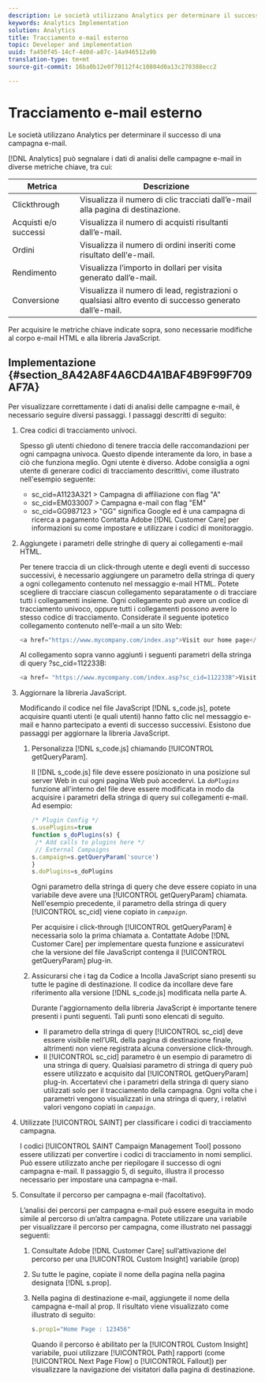 ```yaml
---
description: Le società utilizzano Analytics per determinare il successo di una campagna e-mail.
keywords: Analytics Implementation
solution: Analytics
title: Tracciamento e-mail esterno
topic: Developer and implementation
uuid: fa450f45-14cf-4d0d-a87c-14a946512a9b
translation-type: tm+mt
source-git-commit: 16ba0b12e0f70112f4c10804d0a13c278388ecc2

---
```



# Tracciamento e-mail esterno

Le società utilizzano Analytics per determinare il successo di una campagna e-mail.

[!DNL Analytics] può segnalare i dati di analisi delle campagne e-mail in diverse metriche chiave, tra cui:

| Metrica | Descrizione |
|---|---|
| Clickthrough | Visualizza il numero di clic tracciati dall’e-mail alla pagina di destinazione. |
| Acquisti e/o successi | Visualizza il numero di acquisti risultanti dall’e-mail. |
| Ordini | Visualizza il numero di ordini inseriti come risultato dell'e-mail. |
| Rendimento | Visualizza l’importo in dollari per visita generato dall’e-mail. |
| Conversione | Visualizza il numero di lead, registrazioni o qualsiasi altro evento di successo generato dall’e-mail. |

Per acquisire le metriche chiave indicate sopra, sono necessarie modifiche al corpo e-mail HTML e alla libreria JavaScript.

## Implementazione {#section_8A42A8F4A6CD4A1BAF4B9F99F709AF7A}

Per visualizzare correttamente i dati di analisi delle campagne e-mail, è necessario seguire diversi passaggi. I passaggi descritti di seguito:

1. Crea codici di tracciamento univoci.

   Spesso gli utenti chiedono di tenere traccia delle raccomandazioni per ogni campagna univoca. Questo dipende interamente da loro, in base a ciò che funziona meglio. Ogni utente è diverso. Adobe consiglia a ogni utente di generare codici di tracciamento descrittivi, come illustrato nell'esempio seguente:

   * sc_cid=A1123A321 &gt; Campagna di affiliazione con flag "A"
   * sc_cid=EM033007 &gt; Campagna e-mail con flag "EM"
   * sc_cid=GG987123 &gt; "GG" significa Google ed è una campagna di ricerca a pagamento
   Contatta Adobe [!DNL Customer Care] per informazioni su come impostare e utilizzare i codici di monitoraggio.

1. Aggiungete i parametri delle stringhe di query ai collegamenti e-mail HTML.

   Per tenere traccia di un click-through utente e degli eventi di successo successivi, è necessario aggiungere un parametro della stringa di query a ogni collegamento contenuto nel messaggio e-mail HTML. Potete scegliere di tracciare ciascun collegamento separatamente o di tracciare tutti i collegamenti insieme. Ogni collegamento può avere un codice di tracciamento univoco, oppure tutti i collegamenti possono avere lo stesso codice di tracciamento. Considerate il seguente ipotetico collegamento contenuto nell’e-mail a un sito Web:

   ```js
   <a href="https://www.mycompany.com/index.asp">Visit our home page</a>
   ```

   Al collegamento sopra vanno aggiunti i seguenti parametri della stringa di query ?sc_cid=112233B:

   ```js
   <a href= "https://www.mycompany.com/index.asp?sc_cid=112233B">Visit our home page</a>
   ```

1. Aggiornare la libreria JavaScript.

   Modificando il codice nel file JavaScript [!DNL s_code.js], potete acquisire quanti utenti (e quali utenti) hanno fatto clic nel messaggio e-mail e hanno partecipato a eventi di successo successivi. Esistono due passaggi per aggiornare la libreria JavaScript.

   1. Personalizza [!DNL s_code.js] chiamando [!UICONTROL getQueryParam].

      Il [!DNL s_code.js] file deve essere posizionato in una posizione sul server Web in cui ogni pagina Web può accedervi. La *`doPlugins`* funzione all'interno del file deve essere modificata in modo da acquisire i parametri della stringa di query sui collegamenti e-mail. Ad esempio:

      ```js
      /* Plugin Config */ 
      s.usePlugins=true 
      function s_doPlugins(s) { 
       /* Add calls to plugins here */ 
       // External Campaigns 
      s.campaign=s.getQueryParam('source') 
      } 
      s.doPlugins=s_doPlugins 
      ```

      Ogni parametro della stringa di query che deve essere copiato in una variabile deve avere una [!UICONTROL getQueryParam] chiamata. Nell'esempio precedente, il parametro della stringa di query [!UICONTROL sc_cid] viene copiato in *`campaign`*.

      Per acquisire i click-through [!UICONTROL getQueryParam] è necessaria solo la prima chiamata a. Contattate Adobe [!DNL Customer Care] per implementare questa funzione e assicuratevi che la versione del file JavaScript contenga il [!UICONTROL getQueryParam] plug-in.

   1. Assicurarsi che i tag da Codice a Incolla JavaScript siano presenti su tutte le pagine di destinazione. Il codice da incollare deve fare riferimento alla versione [!DNL s_code.js] modificata nella parte A.

      Durante l'aggiornamento della libreria JavaScript è importante tenere presenti i punti seguenti. Tali punti sono elencati di seguito.

      * Il parametro della stringa di query [!UICONTROL sc_cid] deve essere visibile nell’URL della pagina di destinazione finale, altrimenti non viene registrata alcuna conversione click-through.
      * Il [!UICONTROL sc_cid] parametro è un esempio di parametro di una stringa di query. Qualsiasi parametro di stringa di query può essere utilizzato e acquisito dal [!UICONTROL getQueryParam] plug-in. Accertatevi che i parametri della stringa di query siano utilizzati solo per il tracciamento della campagna. Ogni volta che i parametri vengono visualizzati in una stringa di query, i relativi valori vengono copiati in *`campaign`*.

1. Utilizzate [!UICONTROL SAINT] per classificare i codici di tracciamento campagna.

   I codici [!UICONTROL SAINT Campaign Management Tool] possono essere utilizzati per convertire i codici di tracciamento in nomi semplici. Può essere utilizzato anche per riepilogare il successo di ogni campagna e-mail. Il passaggio 5, di seguito, illustra il processo necessario per impostare una campagna e-mail.

1. Consultate il percorso per campagna e-mail (facoltativo).

   L’analisi dei percorsi per campagna e-mail può essere eseguita in modo simile al percorso di un’altra campagna. Potete utilizzare una variabile per visualizzare il percorso per campagna, come illustrato nei passaggi seguenti:

   1. Consultate Adobe [!DNL Customer Care] sull’attivazione del percorso per una [!UICONTROL Custom Insight] variabile (prop)

   1. Su tutte le pagine, copiate il nome della pagina nella pagina designata [!DNL s.prop].
   1. Nella pagina di destinazione e-mail, aggiungete il nome della campagna e-mail al prop. Il risultato viene visualizzato come illustrato di seguito:

      ```js
      s.prop1="Home Page : 123456"
      ```

      Quando il percorso è abilitato per la [!UICONTROL Custom Insight] variabile, puoi utilizzare [!UICONTROL Path] rapporti (come [!UICONTROL Next Page Flow] o [!UICONTROL Fallout]) per visualizzare la navigazione dei visitatori dalla pagina di destinazione.

